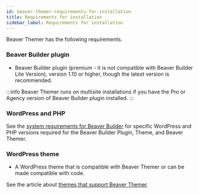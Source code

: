 ```yaml
---
id: beaver-themer-requirements-for-installation
title: Requirements for installation
sidebar_label: Requirements for installation
---
```


Beaver Themer has the following requirements.

### Beaver Builder plugin

  * Beaver Builder plugin (premium - it is not compatible with Beaver Builder Lite Version), version 1.10 or higher, though the latest version is recommended.

:::info
Beaver Themer runs on multisite installations if you have the Pro or Agency version of Beaver Builder plugin installed.
:::

### WordPress and PHP

See the [system requirements for Beaver Builder](/beaver-builder/getting-started/system-requirements) for specific WordPress and PHP versions required for the Beaver Builder Plugin, Theme, and Beaver Themer.

### WordPress theme

  * A WordPress theme that is compatible with Beaver Themer or can be made compatible with code.

See the article about [themes that support Beaver Themer](/beaver-themer/management-compatibility/beaver-themer-supported-themes.md).
